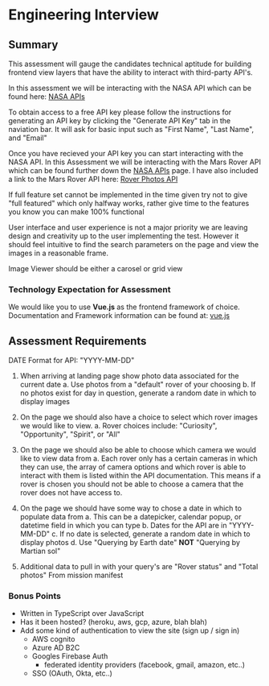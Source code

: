 # Engineering Interview

## Summary

This assessment will gauge the candidates technical aptitude for building frontend
view layers that have the ability to interact with third-party API's.

In this assessment we will be interacting with the NASA API which can be found here:
[NASA APIs](https://api.nasa.gov/)

To obtain access to a free API key please follow the instructions for generating an API key
by clicking the "Generate API Key" tab in the naviation bar. It will ask for basic input
such as "First Name", "Last Name", and "Email"

Once you have recieved your API key you can start interacting with the NASA API.
In this Assessment we will be interacting with the Mars Rover API which can be found further
down the [NASA APIs](https://api.nasa.gov/) page. I have also included a link to the Mars Rover API here: [Rover Photos API](https://github.com/chrisccerami/mars-photo-api)

If full feature set cannot be implemented in the time given try not to give "full featured"
which only halfway works, rather give time to the features you know you can make 100% functional

User interface and user experience is not a major priority we are leaving design and 
creativity up to the user implementing the test. However it should feel intuitive to find 
the search parameters on the page and view the images in a reasonable frame.

Image Viewer should be either a carosel or grid view

### Technology Expectation for Assessment

We would like you to use **Vue.js** as the frontend framework of choice. 
Documentation and Framework information can be found at:
[vue.js](https://vuejs.org/)

## Assessment Requirements

DATE Format for API: "YYYY-MM-DD"

1. When arriving at landing page show photo data associated for the current date
    a. Use photos from a "default" rover of your choosing
    b. If no photos exist for day in question, generate a random date in which to display images

2. On the page we should also have a choice to select which rover images we would like to view.
    a. Rover choices include: "Curiosity", "Opportunity", "Spirit", or "All"

3. On the page we should also be able to choose which camera we would like to view data from
    a. Each rover only has a certain cameras in which they can use, the array of camera options and which rover is able to interact with them is listed within the API documentation. This means if a rover is chosen you should not be able to choose a camera that the rover does not have access to.

4. On the page we should have some way to chose a date in which to populate data from
    a. This can be a datepicker, calendar popup, or datetime field in which you can type
    b. Dates for the API are in "YYYY-MM-DD"
    c. If no date is selected, generate a random date in which to display photos
    d. Use "Querying by Earth date" **NOT** "Querying by Martian sol"

5. Additional data to pull in with your query's are "Rover status" and "Total photos" From mission manifest

### Bonus Points
- Written in TypeScript over JavaScript
- Has it been hosted? (heroku, aws, gcp, azure, blah blah)
- Add some kind of authentication to view the site (sign up / sign in)
    - AWS cognito
    - Azure AD B2C
    - Googles Firebase Auth
       - federated identity providers (facebook, gmail, amazon, etc..)
    - SSO (OAuth, Okta, etc..)
